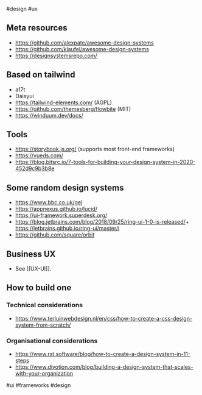#design #ux

## Meta resources

- <https://github.com/alexpate/awesome-design-systems>
- <https://github.com/klaufel/awesome-design-systems>
- <https://designsystemsrepo.com/>

## Based on tailwind

- a17t
- Daisyui
- https://tailwind-elements.com/ (AGPL)
- https://github.com/themesberg/flowbite (MIT)
- https://winduum.dev/docs/

## Tools

- <https://storybook.js.org/> (supports most front-end frameworks)
- <https://vueds.com/>
- <https://blog.bitsrc.io/7-tools-for-building-your-design-system-in-2020-452d9c9b3b8e>

## Some random design systems

- https://www.bbc.co.uk/gel
- <https://appnexus.github.io/lucid/>
- <https://ui-framework.superdesk.org/>
- <https://blog.jetbrains.com/blog/2018/09/25/ring-ui-1-0-is-released/>+ <https://jetbrains.github.io/ring-ui/master/i>
- https://github.com/square/orbit

## Business UX

- See [[UX-UI]].

## How to build one

### Technical considerations

- https://www.terluinwebdesign.nl/en/css/how-to-create-a-css-design-system-from-scratch/

### Organisational considerations

- https://www.rst.software/blog/how-to-create-a-design-system-in-11-steps
- https://www.divotion.com/blog/building-a-design-system-that-scales-with-your-organization

<!-- Keywords -->
#ui #frameworks #design
<!-- /Keywords -->

